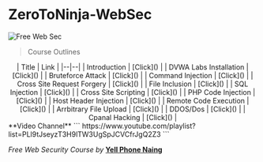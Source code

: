 # ZeroToNinja-WebSec
![Free Web Sec](https://cdn.dribbble.com/users/4599418/screenshots/9521088/ninja_cyber_4x.jpg)


> Course Outlines 
<center>
| Title | Link |
|--|--|
| Introduction | [Click]() |
| DVWA Labs Installation | [Click]() |
| Bruteforce Attack | [Click]() |
| Command Injection | [Click]() |
| Cross Site Request Forgery | [Click]() |
| File Inclusion | [Click]() |
| SQL Injection | [Click]() |
| Cross Site Scripting | [Click]() |
| PHP Code Injection | [Click]() |
| Host Header Injection | [Click]() |
| Remote Code Execution | [Click]() |
| Arrbitrary File Upload | [Click]() |
| DDOS/Dos | [Click]() |
| Cpanal Hacking | [Click]() |

</center>
**Video Channel**
```
https://www.youtube.com/playlist?list=PLl9tJseyzT3H9lTW3UgSpJCVCfrJgQ2Z3
```

*Free Web Security Course by* [**Yell Phone Naing**](https://www.facebook.com/yellphoen.naing/)

